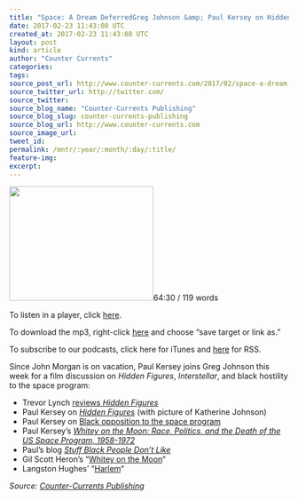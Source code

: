 ```yaml
---
title: "Space: A Dream DeferredGreg Johnson &amp; Paul Kersey on Hidden Figures"
date: 2017-02-23 11:43:08 UTC
created_at: 2017-02-23 11:43:08 UTC
layout: post
kind: article
author: "Counter Currents"
categories: 
tags: 
source_post_url: http://www.counter-currents.com/2017/02/space-a-dream-deferred/
source_twitter_url: http://twitter.com/
source_twitter: 
source_blog_name: "Counter-Currents Publishing"
source_blog_slug: counter-currents-publishing
source_blog_url: http://www.counter-currents.com
source_image_url: 
tweet_id:
permalink: /mntr/:year/:month/:day/:title/
feature-img: 
excerpt:
---
```

<p><a href="http://www.counter-currents.com/wp-content/uploads/2017/02/SpaceStation.jpg"><img class="alignright size-medium wp-image-69511" src="http://www.counter-currents.com/wp-content/uploads/2017/02/SpaceStation-260x206.jpg" alt="" width="260" height="206"></a>64:30 / 119 words</p>
<p>To listen in a player, click <a href="http://cdn.counter-currents.com/radio/AryanDreamsDeferred.mp3">here</a>.</p>
<p>To download the mp3, right-click <a href="http://cdn.counter-currents.com/radio/AryanDreamsDeferred.mp3">here</a> and choose “save target or link as.”</p>
<p>To subscribe to our podcasts, click <a>here</a> for iTunes and <a href="http://www.counter-currents.com/feed/">here</a> for RSS. <span id="more-69510"></span></p>
<p>Since John Morgan is on vacation, Paul Kersey joins Greg Johnson this week for a film discussion on <em>Hidden Figures</em>, <em>Interstellar</em>, and black hostility to the space program:</p>
<ul>
<li>Trevor Lynch <a href="http://www.counter-currents.com/2017/02/hidden-figures/">reviews <em>Hidden Figures</em></a></li>
<li>Paul Kersey on <a href="http://www.vdare.com/articles/hyped-figures-john-glenn-and-the-pc-myth-of-katherine-johnson-unsung-black-women-were-not-what-got-us-to-the-moon"><em>Hidden Figures</em></a> (with picture of Katherine Johnson)</li>
<li>Paul Kersey on <a href="http://www.vdare.com/articles/hidden-figures-myth-dissolves-it-wasnt-blacks-who-got-america-to-the-moon-they-actually-wanted-to-stop-it">Black opposition to the space program</a></li>
<li>Paul Kersey’s <a href="http://amzn.to/2lccrrX"><em><em>Whitey on the Moon: Race, Politics, and the Death of the US Space Program, 1958-1972</em></em></a></li>
<li>Paul’s blog <a href="http://stuffblackpeopledontlike.blogspot.com/"><em>Stuff Black People Don’t Like</em></a></li>
<li>Gil Scott Heron’s “<a href="https://www.youtube.com/watch?v=goh2x_G0ct4">Whitey on the Moon</a>“</li>
<li>Langston Hughes’ “<a href="https://www.youtube.com/watch?v=79YjXKYeWCk">Harlem</a>“</li>
</ul><div class="">
    <i>Source: <a href="http://www.counter-currents.com">Counter-Currents Publishing</a></i>
</div>
